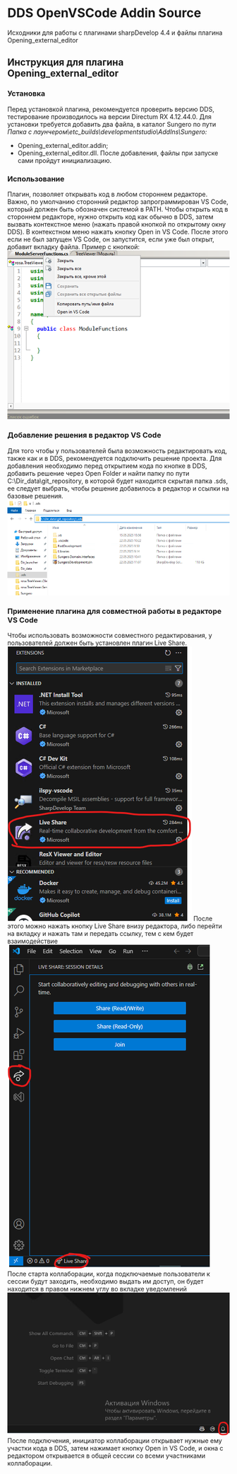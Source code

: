 # DDS OpenVSCode Addin Source

Исходники для работы с плагинами sharpDevelop 4.4 и файлы плагина Opening_external_editor

## Инструкция для плагина Opening_external_editor
### Установка
Перед установкой плагина, рекомендуется проверить версию DDS, тестирование производилось на версии Directum RX 4.12.44.0. 
Для установки требуется добавить два файла, в каталог Sungero по пути <i>Папка с лаунчером\etc\_builds\developmentstudio\AddIns\Sungero:</i>
- Opening_external_editor.addin;
- Opening_external_editor.dll.
После добавления, файлы при запуске сами пройдут инициализацию. 
### Использование
Плагин, позволяет открывать код в любом стороннем редакторе.
Важно, по умолчанию сторонний редактор запрограммирован VS Code, который должен быть обозначен системой в PATH.
Чтобы открыть код в стороннем редакторе, нужно открыть код как обычно в DDS, затем вызвать контекстное меню (нажать правой кнопкой по открытому окну DDS). В контекстном меню нажать кнопку Open in VS Code. После этого если не был запущен VS Code, он запустится, если уже был открыт, добавит вкладку файла. Пример с кнопкой:
![image 1](./InstructionImages/1.png)
### Добавление решения в редактор VS Code
Для того чтобы у пользователей была возможность редактировать код, также как и в DDS, рекомендуется подключить решение проекта. Для добавления необходимо перед открытием кода по кнопке в DDS, добавить решение через Open Folder и найти папку по пути C:\Dir_data\git_repository, в которой будет находится скрытая папка .sds, ее следует выбрать, чтобы решение добавилось в редактор и ссылки на базовые решения.
![image 2](./InstructionImages/2.png)
### Применение плагина для совместной работы в редакторе VS Code
Чтобы использовать возможности совместного редактирования, у пользователей должен быть установлен плагин Live Share.
![image 3](./InstructionImages/3.png)
После этого можно нажать кнопку Live Share внизу редактора, либо перейти на вкладку и нажать там и передать ссылку, тем с кем будет взаимодействие
![image 4](./InstructionImages/4.png)
После старта коллаборации, когда подключаемые пользователи к сессии будут заходить, необходимо выдать им доступ, он будет находится в правом нижнем углу во вкладке уведомлений
![image 5](./InstructionImages/5.png)
После подключения, инициатор коллаборации открывает нужные ему участки кода в DDS, затем нажимает кнопку Open in VS Code, и окна с редактором открывается в общей сессии со всеми участниками коллаборации.
